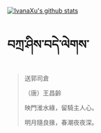 [![IvanaXu's github stats](https://github-readme-stats.vercel.app/api?username=IvanaXu&show_icons=true&theme=vue-dark)](https://github.com/anuraghazra/github-readme-stats)
# བཀྲ་ཤིས་བདེ་ལེགས་
> 送郭司倉
> 
> （唐）王昌齡
> 
> 映門淮水綠，留騎主人心。
> 
> 明月隨良掾，春潮夜夜深。
>